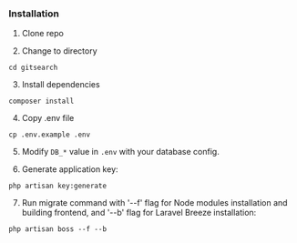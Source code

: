 ### Installation

1. Clone repo

2. Change to directory

````
cd gitsearch
````   

3. Install dependencies

````
composer install
````

4. Copy .env file

```
cp .env.example .env
```

5. Modify `DB_*` value in `.env` with your database config.

6. Generate application key:

````
php artisan key:generate
````

7. Run migrate command with '--f' flag for Node modules installation and building frontend, and '--b' flag for Laravel Breeze installation:
````
php artisan boss --f --b
````
